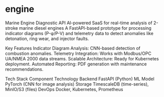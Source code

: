 # engine
Marine Engine Diagnostic API
AI-powered SaaS for real-time analysis of 2-stroke marine diesel engines
A FastAPI-based prototype for processing indicator diagrams (P-φ/P-V) and telemetry data to detect anomalies like detonation, ring wear, and injector faults.

Key Features
Indicator Diagram Analysis: CNN-based detection of combustion anomalies.
Telemetry Integration: Works with Modbus/OPC UA/NMEA 2000 data streams.
Scalable Architecture: Ready for Kubernetes deployment.
Automated Reporting: PDF generation with maintenance recommendations.

Tech Stack
Component	Technology
Backend	FastAPI (Python)
ML Model	PyTorch (CNN for image analysis)
Storage	TimescaleDB (time-series), MinIO/S3 (files)
DevOps	Docker, Kubernetes, Prometheus
